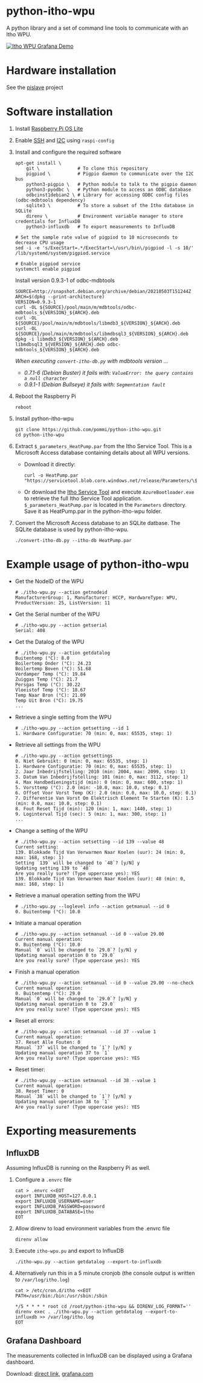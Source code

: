 # python-itho-wpu

A python library and a set of command line tools to communicate with an Itho WPU.

[![Itho WPU Grafana Demo](assets/itho-wpu-grafana-demo.gif)](#grafana-dashboard)

# Hardware installation

See the [pislave](https://github.com/ootjersb/pislave#wiring) project

# Software installation

1. Install [Raspberry Pi OS Lite](https://www.raspberrypi.org/software/operating-systems/)

1. Enable [SSH](https://www.raspberrypi.org/documentation/remote-access/ssh/) and [I2C](https://learn.adafruit.com/adafruits-raspberry-pi-lesson-4-gpio-setup/configuring-i2c) using `raspi-config`

1. Install and configure the required software
   ```
   apt-get install \
       git \              # To clone this repository
       pigpiod \          # Pigpio daemon to communicate over the I2C bus
       python3-pigpio \   # Python module to talk to the pigpio daemon
       python3-pyodbc \   # Python module to access an ODBC database
       odbcinst1debian2 \ # Library for accessing ODBC config files (odbc-mdbtools dependency)
       sqlite3 \          # To store a subset of the Itho database in SQLite
       direnv \           # Environment variable manager to store credentials for InfluxDB
       python3-influxdb   # To export measurements to InfluxDB

   # Set the sample rate value of pigpiod to 10 microseconds to decrease CPU usage
   sed -i -e 's/ExecStart=.*/ExecStart=\/usr\/bin\/pigpiod -l -s 10/' /lib/systemd/system/pigpiod.service

   # Enable pigpiod service
   systemctl enable pigpiod
   ```

   Install version 0.9.3-1 of odbc-mdbtools
   ```
   SOURCE=http://snapshot.debian.org/archive/debian/20210503T151244Z
   ARCH=$(dpkg --print-architecture)
   VERSION=0.9.3-1
   curl -OL ${SOURCE}/pool/main/m/mdbtools/odbc-mdbtools_${VERSION}_${ARCH}.deb
   curl -OL ${SOURCE}/pool/main/m/mdbtools/libmdb3_${VERSION}_${ARCH}.deb
   curl -OL ${SOURCE}/pool/main/m/mdbtools/libmdbsql3_${VERSION}_${ARCH}.deb
   dpkg -i libmdb3_${VERSION}_${ARCH}.deb libmdbsql3_${VERSION}_${ARCH}.deb odbc-mdbtools_${VERSION}_${ARCH}.deb
   ```
   *When executing `convert-itho-db.py` with mdbtools version ...*
   * *0.7.1-6 (Debian Buster) it fails with: `ValueError: the query contains a null character`*
   * *0.9.1-1 (Debian Bullseye) it fails with: `Segmentation fault`*

1. Reboot the Raspberry Pi
   ```
   reboot
   ```

1. Install python-itho-wpu
   ```
   git clone https://github.com/pommi/python-itho-wpu.git
   cd python-itho-wpu
   ```

1. Extract `$_parameters_HeatPump.par` from the Itho Service Tool. This is a Microsoft Access database containing details about all WPU versions.
   * Download it directly:
     ```
     curl -o HeatPump.par "https://servicetool.blob.core.windows.net/release/Parameters/\$_parameters_HeatPump.par"
     ```
   * Or download the [Itho Service Tool](https://www.ithodaalderop.nl/nl-NL/professional/servicetool) and execute `AzureBootloader.exe` to retrieve the full Itho Service Tool application. `$_parameters_HeatPump.par` is located in the `Parameters` directory. Save it as HeatPump.par in the python-itho-wpu folder.

1. Convert the Microsoft Access database to an SQLite datbase. The SQLite database is used by python-itho-wpu.
   ```
   ./convert-itho-db.py --itho-db HeatPump.par
   ```

# Example usage of python-itho-wpu

* Get the NodeID of the WPU
  ```
  # ./itho-wpu.py --action getnodeid
  ManufacturerGroup: 1, Manufacturer: HCCP, HardwareType: WPU, ProductVersion: 25, ListVersion: 11
  ```

* Get the Serial number of the WPU
  ```
  # ./itho-wpu.py --action getserial
  Serial: 408
  ```

* Get the Datalog of the WPU
  ```
  # ./itho-wpu.py --action getdatalog
  Buitentemp (°C): 8.0
  Boilertemp Onder (°C): 24.23
  Boilertemp Boven (°C): 51.68
  Verdamper Temp (°C): 19.84
  Zuiggas Temp (°C): 21.7
  Persgas Temp (°C): 30.22
  Vloeistof Temp (°C): 18.67
  Temp Naar Bron (°C): 21.09
  Temp Uit Bron (°C): 19.75
  ...
  ```

* Retrieve a single setting from the WPU
  ```
  # ./itho-wpu.py --action getsetting --id 1
  1. Hardware Configuratie: 70 (min: 0, max: 65535, step: 1)
  ```

* Retrieve all settings from the WPU
  ```
  # ./itho-wpu.py --action getsettings
  0. Niet Gebruikt: 0 (min: 0, max: 65535, step: 1)
  1. Hardware Configuratie: 70 (min: 0, max: 65535, step: 1)
  2. Jaar Inbedrijfstelling: 2010 (min: 2004, max: 2099, step: 1)
  3. Datum Van Inbedrijfstelling: 101 (min: 0, max: 3112, step: 1)
  4. Max Handbedieningstijd (min): 0 (min: 0, max: 600, step: 1)
  5. Vorsttemp (°C): 2.0 (min: -10.0, max: 10.0, step: 0.1)
  6. Offset Voor Vorst Temp (K): 2.0 (min: 0.0, max: 10.0, step: 0.1)
  7. Differentie Van Vorst Om Elektrisch Element Te Starten (K): 1.5 (min: 0.0, max: 10.0, step: 0.1)
  8. Fout Reset Tijd (min): 120 (min: 1, max: 1440, step: 1)
  9. Loginterval Tijd (sec): 5 (min: 1, max: 300, step: 1)
  ...
  ```

* Change a setting of the WPU
  ```
  # ./itho-wpu.py --action setsetting --id 139 --value 48
  Current setting:
  139. Blokkade Tijd Van Verwarmen Naar Koelen (uur): 24 (min: 0, max: 168, step: 1)
  Setting `139` will be changed to `48`? [y/N] y
  Updating setting 139 to `48`
  Are you really sure? (Type uppercase yes): YES
  139. Blokkade Tijd Van Verwarmen Naar Koelen (uur): 48 (min: 0, max: 168, step: 1)
  ```

* Retrieve a manual operation setting from the WPU
  ```
  # ./itho-wpu.py --loglevel info --action getmanual --id 0
  0. Buitentemp (°C): 10.0
  ```

* Initiate a manual operation
  ```
  # ./itho-wpu.py --action setmanual --id 0 --value 29.00
  Current manual operation:
  0. Buitentemp (°C): 10.0
  Manual `0` will be changed to `29.0`? [y/N] y
  Updating manual operation 0 to `29.0`
  Are you really sure? (Type uppercase yes): YES
  ```

* Finish a manual operation
  ```
  # ./itho-wpu.py --action setmanual --id 0 --value 29.00 --no-check
  Current manual operation:
  0. Buitentemp (°C): 29.0
  Manual `0` will be changed to `29.0`? [y/N] y
  Updating manual operation 0 to `29.0`
  Are you really sure? (Type uppercase yes): YES
  ```

* Reset all errors:
  ```
  # ./itho-wpu.py --action setmanual --id 37 --value 1
  Current manual operation:
  37. Reset Alle Fouten: 0
  Manual `37` will be changed to `1`? [y/N] y
  Updating manual operation 37 to `1`
  Are you really sure? (Type uppercase yes): YES
  ```

* Reset timer:
  ```
  # ./itho-wpu.py --action setmanual --id 38 --value 1
  Current manual operation:
  38. Reset Timer: 0
  Manual `38` will be changed to `1`? [y/N] y
  Updating manual operation 38 to `1`
  Are you really sure? (Type uppercase yes): YES
  ```

# Exporting measurements

## InfluxDB

Assuming InfluxDB is running on the Raspberry Pi as well.

1. Configure a `.envrc` file
   ```
   cat > .envrc <<EOT
   export INFLUXDB_HOST=127.0.0.1
   export INFLUXDB_USERNAME=user
   export INFLUXDB_PASSWORD=password
   export INFLUXDB_DATABASE=itho
   EOT
   ```

1. Allow direnv to load environment variables from the .envrc file
   ```
   direnv allow
   ```

1. Execute `itho-wpu.pu` and export to InfluxDB
   ```
   ./itho-wpu.py --action getdatalog --export-to-influxdb
   ```

1. Alternatively run this in a 5 minute cronjob (the console output is written to `/var/log/itho.log`)
   ```
   cat > /etc/cron.d/itho <<EOT
   PATH=/usr/bin:/bin:/usr/sbin:/sbin

   */5 * * * * root cd /root/python-itho-wpu && DIRENV_LOG_FORMAT='' direnv exec . ./itho-wpu.py --action getdatalog --export-to-influxdb >> /var/log/itho.log
   EOT
   ```

## Grafana Dashboard

The measurements collected in InfluxDB can be displayed using a Grafana dashboard.

Download: [direct link](assets/grafana-influxdb-dashboard.json), [grafana.com](https://grafana.com/grafana/dashboards/14143)
